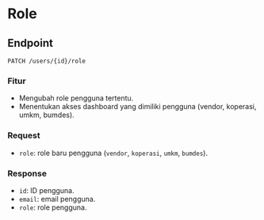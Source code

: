 # Role

## Endpoint
`PATCH /users/{id}/role`

### Fitur
- Mengubah role pengguna tertentu.
- Menentukan akses dashboard yang dimiliki pengguna (vendor, koperasi, umkm, bumdes).

### Request
- `role`: role baru pengguna (`vendor`, `koperasi`, `umkm`, `bumdes`).

### Response
- `id`: ID pengguna.
- `email`: email pengguna.
- `role`: role pengguna.
